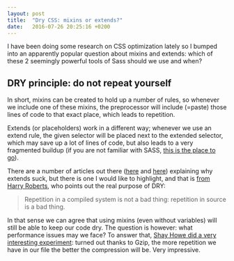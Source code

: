 ```yaml
---
layout: post
title:  "Dry CSS: mixins or extends?"
date:   2016-07-26 20:25:16 +0200
---
```

I have been doing some research on CSS optimization lately so I bumped into an apparently popular question about mixins and extends: which of these 2 seemingly powerful tools of Sass should we use and when?

## DRY principle: do not repeat yourself
In short, mixins can be created to hold up a number of rules, so whenever we include one of these mixins, the preprocessor will include (=paste) those lines of code to that exact place, which leads to repetition.

Extends (or placeholders) work in a different way; whenever we use an extend rule, the given selector will be placed next to the extended selector, which may save up a lot of lines of code, but also leads to a very fragmented buildup (if you are not familiar with SASS, [this is the place to go](http://sass-lang.com/guide)).

There are a number of articles out there ([here](https://www.sitepoint.com/avoid-sass-extend/) and [here](http://vanseodesign.com/css/sass-mixin-or-extend/)) explaining why extends suck, but there is one I would like to highlight, and that is [from Harry Roberts](http://csswizardry.com/2014/11/when-to-use-extend-when-to-use-a-mixin/), who points out the real purpose of DRY:

> Repetition in a compiled system is not a bad thing: repetition in source is a bad thing.

In that sense we can agree that using mixins (even without variables) will still be able to keep our code dry. The question is however: what performance issues may we face? To answer that, [Shay Howe did a very interesting experiment](https://tech.bellycard.com/blog/sass-mixins-vs-extends-the-data/): turned out thanks to Gzip, the more repetition we have in our file the better the compression will be. Very impressive.